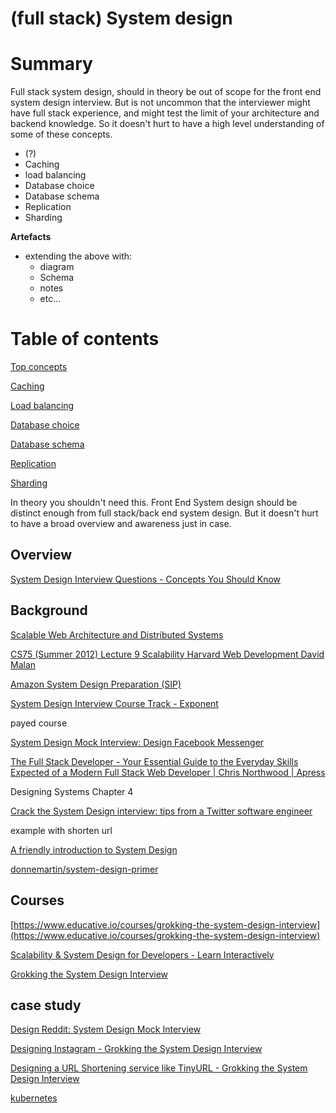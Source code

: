 # (full stack) System design

# Summary

Full stack system design, should in theory be out of scope for the front end system design interview. But is not uncommon that the interviewer might have full stack experience, and might test the limit of your architecture and backend knowledge. So it doesn't hurt to have a high level understanding of some of these concepts.

- (?)
- Caching
- load balancing
- Database choice
- Database schema
- Replication
- Sharding

**Artefacts**

- extending the above with:
    - diagram
    - Schema
    - notes
    - etc...

# Table of contents

[Top concepts]((full%20stack)%20System%20design%2074fea9975764493fbb40082ce0ce9a09/Top%20concepts%20cb8d61bdd9d4494c837c6933ad811761.md)

[Caching]((full%20stack)%20System%20design%2074fea9975764493fbb40082ce0ce9a09/Caching%201cca33d435644b8f9eb82534c42e6924.md)

[Load balancing]((full%20stack)%20System%20design%2074fea9975764493fbb40082ce0ce9a09/Load%20balancing%20ccc77c418c1c4048aa86b85c92dfa4c9.md)

[Database choice]((full%20stack)%20System%20design%2074fea9975764493fbb40082ce0ce9a09/Database%20choice%20d5498efcada345cfa82ba795323e6de2.md)

[Database schema]((full%20stack)%20System%20design%2074fea9975764493fbb40082ce0ce9a09/Database%20schema%2009b04b235b034aea81945529ed5abe62.md)

[Replication]((full%20stack)%20System%20design%2074fea9975764493fbb40082ce0ce9a09/Replication%2001b1e99ce1154b0b8a3dc6b552c3f9fe.md)

[Sharding]((full%20stack)%20System%20design%2074fea9975764493fbb40082ce0ce9a09/Sharding%20470c375947f24febb59a26bff2c8d2a6.md)

In theory you shouldn't need this. Front End System design should be distinct enough from full stack/back end system design. But it doesn't hurt to have a broad overview and awareness just in case.

## Overview

[System Design Interview Questions - Concepts You Should Know](https://www.freecodecamp.org/news/systems-design-for-interviews/)

## Background

[Scalable Web Architecture and Distributed Systems](https://www.aosabook.org/en/distsys.html)

[CS75 (Summer 2012) Lecture 9 Scalability Harvard Web Development David Malan](https://youtu.be/-W9F__D3oY4)

[Amazon System Design Preparation (SIP)](https://youtu.be/gNQ9-kgyHfo)

[System Design Interview Course Track - Exponent](https://www.tryexponent.com/courses/system-design-interview)

payed course

[System Design Mock Interview: Design Facebook Messenger](https://youtu.be/uzeJb7ZjoQ4)

[The Full Stack Developer - Your Essential Guide to the Everyday Skills Expected of a Modern Full Stack Web Developer | Chris Northwood | Apress](https://www.apress.com/gp/book/9781484241516)

Designing Systems Chapter 4

[Crack the System Design interview: tips from a Twitter software engineer](https://www.freecodecamp.org/news/how-to-system-design-dda63ed27e26/)

example with shorten url 

[A friendly introduction to System Design](https://youtu.be/quLrc3PbuIw)

[donnemartin/system-design-primer](https://github.com/donnemartin/system-design-primer)

## Courses

[https://www.educative.io/courses/grokking-the-system-design-interview](https://www.educative.io/courses/grokking-the-system-design-interview)

[Scalability & System Design for Developers - Learn Interactively](https://www.educative.io/path/scalability-system-design)

[Grokking the System Design Interview](https://youtube.com/playlist?list=PL73KFetZlkJSZ9vTDSJ1swZhe6CIYkqTL)

## case study

[Design Reddit: System Design Mock Interview](https://youtu.be/KYExYE_9nIY)

[Designing Instagram - Grokking the System Design Interview](https://www.educative.io/courses/grokking-the-system-design-interview/m2yDVZnQ8lG)

[Designing a URL Shortening service like TinyURL - Grokking the System Design Interview](https://www.educative.io/courses/grokking-the-system-design-interview/m2ygV4E81AR)

[kubernetes]((full%20stack)%20System%20design%2074fea9975764493fbb40082ce0ce9a09/kubernetes%20f803078c6c5c4d3f8fb5ed6b16d4733e.md)